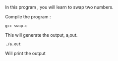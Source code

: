 In this program , you will learn to swap two numbers.

Compile the program :

	gcc swap.c

This will generate the output, a,out.

	./a.out

Will print the output 
